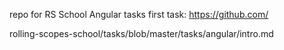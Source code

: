 repo for RS School Angular tasks
first task: https://github.com/

rolling-scopes-school/tasks/blob/master/tasks/angular/intro.md